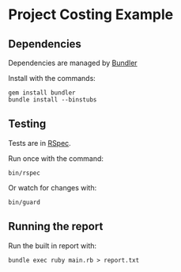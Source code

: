 # Project Costing Example

## Dependencies

Dependencies are managed by [Bundler](https://bundler.io/)

Install with the commands:

    gem install bundler
    bundle install --binstubs

## Testing

Tests are in [RSpec](http://rspec.info/).

Run once with the command:

    bin/rspec

Or watch for changes with:

    bin/guard

## Running the report

Run the built in report with:

    bundle exec ruby main.rb > report.txt
